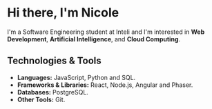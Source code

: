 
# Hi there, I'm Nicole 
 
I'm a Software Engineering student at Inteli and I'm interested in **Web Development**, **Artificial Intelligence**, and **Cloud Computing**.

## Technologies & Tools
- **Languages:** JavaScript, Python and SQL.
- **Frameworks & Libraries:** React, Node.js, Angular and Phaser.
- **Databases:** PostgreSQL.
- **Other Tools:** Git.
